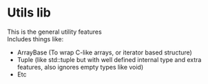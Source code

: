 # Utils lib

This is the general utility features
</br>Includes things like:
* ArrayBase (To wrap C-like arrays, or iterator based structure)
* Tuple (like std::tuple but with well defined internal type and extra features, also ignores empty types like void)
* Etc
